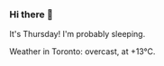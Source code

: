 ### Hi there :wave:

It's Thursday! I'm probably sleeping.

Weather in Toronto: overcast, at +13°C.
